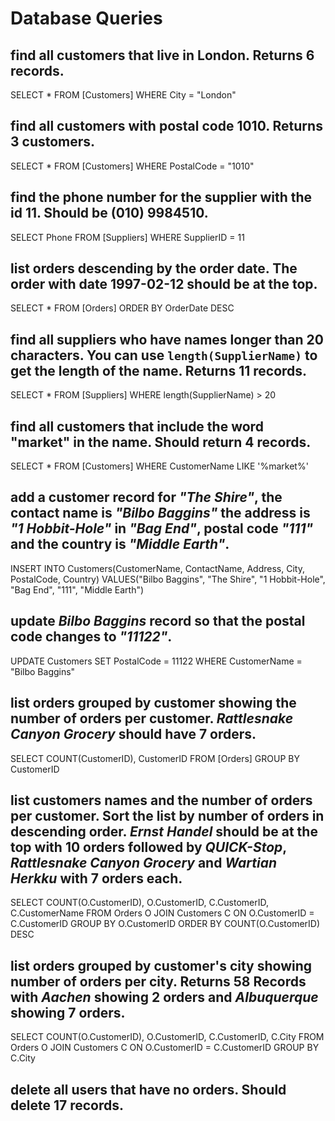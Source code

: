 # Database Queries

## find all customers that live in London. Returns 6 records.
SELECT * FROM [Customers]
WHERE City = "London"

## find all customers with postal code 1010. Returns 3 customers.
SELECT * FROM [Customers]
WHERE PostalCode = "1010"

## find the phone number for the supplier with the id 11. Should be (010) 9984510.
SELECT Phone FROM [Suppliers]
WHERE SupplierID = 11

## list orders descending by the order date. The order with date 1997-02-12 should be at the top.
SELECT * FROM [Orders]
ORDER BY OrderDate DESC

## find all suppliers who have names longer than 20 characters. You can use `length(SupplierName)` to get the length of the name. Returns 11 records.
SELECT * FROM [Suppliers]
WHERE length(SupplierName) > 20

## find all customers that include the word "market" in the name. Should return 4 records.
SELECT * FROM [Customers]
WHERE CustomerName LIKE '%market%'

## add a customer record for _"The Shire"_, the contact name is _"Bilbo Baggins"_ the address is _"1 Hobbit-Hole"_ in _"Bag End"_, postal code _"111"_ and the country is _"Middle Earth"_.
INSERT INTO Customers(CustomerName, ContactName, Address, City, PostalCode, Country)
VALUES("Bilbo Baggins", "The Shire", "1 Hobbit-Hole", "Bag End",  "111", "Middle Earth")

## update _Bilbo Baggins_ record so that the postal code changes to _"11122"_.
UPDATE Customers
SET PostalCode = 11122
WHERE CustomerName = "Bilbo Baggins"

## list orders grouped by customer showing the number of orders per customer. _Rattlesnake Canyon Grocery_ should have 7 orders.
SELECT COUNT(CustomerID), CustomerID 
FROM [Orders]
GROUP BY CustomerID

## list customers names and the number of orders per customer. Sort the list by number of orders in descending order. _Ernst Handel_ should be at the top with 10 orders followed by _QUICK-Stop_, _Rattlesnake Canyon Grocery_ and _Wartian Herkku_ with 7 orders each.

SELECT COUNT(O.CustomerID), O.CustomerID, C.CustomerID, C.CustomerName
FROM Orders O
JOIN Customers C ON O.CustomerID = C.CustomerID
GROUP BY O.CustomerID
ORDER BY COUNT(O.CustomerID) DESC

## list orders grouped by customer's city showing number of orders per city. Returns 58 Records with _Aachen_ showing 2 orders and _Albuquerque_ showing 7 orders.
SELECT COUNT(O.CustomerID), O.CustomerID, C.CustomerID, C.City
FROM Orders O
JOIN Customers C ON O.CustomerID = C.CustomerID
GROUP BY C.City

## delete all users that have no orders. Should delete 17 records.

